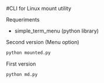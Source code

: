 #CLI for Linux mount utility

Requeriments

- simple_term_menu (python library)

Second version (Menu option)
```python
python mounted.py
```
First version
```python
python md.py
```
